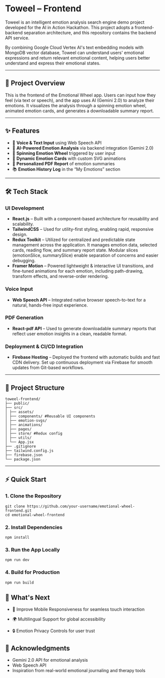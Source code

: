 # Toweel – Frontend

Toweel is an intelligent emotion analysis search engine demo project developed for the AI in Action Hackathon. This project adopts a frontend-backend separation architecture, and this repository contains the backend API service.

By combining Google Cloud Vertex AI's text embedding models with MongoDB vector database, Toweel can understand users' emotional expressions and return relevant emotional content, helping users better understand and express their emotional states.

---

## 🚀 Project Overview

This is the frontend of the Emotional Wheel app. Users can input how they feel (via text or speech), and the app uses AI (Gemini 2.0) to analyze their emotions. It visualizes the analysis through a spinning emotion wheel, animated emotion cards, and generates a downloadable summary report.

---

## ✨ Features

- 🎤 **Voice & Text Input** using Web Speech API
- 🧠 **AI-Powered Emotion Analysis** via backend integration (Gemini 2.0)
- 🎡 **Spinning Emotion Wheel** triggered by user input
- 🎴 **Dynamic Emotion Cards** with custom SVG animations
- 📄 **Personalized PDF Report** of emotion summaries
- 📚 **Emotion History Log** in the “My Emotions” section

---

## 🛠️ Tech Stack

### UI Development
- **React.js** – Built with a component-based architecture for reusability and scalability.
- **TailwindCSS** – Used for utility-first styling, enabling rapid, responsive design.
- **Redux Toolkit** – Utilized for centralized and predictable state management across the application. It manages emotion data, selected cards, reading flow, and summary report state. Modular slices (emotionSlice, summarySlice) enable separation of concerns and easier debugging.
- **Framer Motion** – Powered lightweight & interactive UI transitions, and fine-tuned animations for each emotion, including path-drawing, transform effects, and reverse-order rendering.

### Voice Input
- **Web Speech API** – Integrated native browser speech-to-text for a natural, hands-free input experience.

### PDF Generation
- **React-pdf API** – Used to generate downloadable summary reports that reflect user emotion insights in a clean, readable format.

### Deployment & CI/CD Integration
- **Firebase Hosting** – Deployed the frontend with automatic builds and fast CDN delivery. Set up continuous deployment via Firebase for smooth updates from Git-based workflows.


---

## 📁 Project Structure
```
toweel-frontend/
├── public/
├── src/
│ ├── assets/
│ ├── components/ #Reusable UI components
│ ├── emotion-svgs/
│ ├── animations/
│ ├── pages/
│ ├── store/ #Redux config
│ ├── utils/
│ └── App.jsx
├── .gitignore
├── tailwind.config.js
├── firebase.json
└── package.json
```

---

## ⚡ Quick Start

### 1. Clone the Repository

```
git clone https://github.com/your-username/emotional-wheel-frontend.git
cd emotional-wheel-frontend
```

### 2. Install Dependencies
```
npm install
```
### 3. Run the App Locally
```
npm run dev
```
### 4. Build for Production
```
npm run build
```

## 🌱 What's Next

- 📱 Improve Mobile Responsiveness for seamless touch interaction

- 🌍 Multilingual Support for global accessibility

- 🔒 Emotion Privacy Controls for user trust
  

## 🙌 Acknowledgments
- Gemini 2.0 API for emotional analysis
- Web Speech API
- Inspiration from real-world emotional journaling and therapy tools

